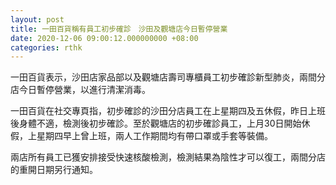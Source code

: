 ```yaml
---
layout: post
title: 一田百貨稱有員工初步確診　沙田及觀塘店今日暫停營業
date: 2020-12-06 09:00:12.000000000 +08:00
categories: rthk
---
```


一田百貨表示，沙田店家品部以及觀塘店壽司專櫃員工初步確診新型肺炎，兩間分店今日暫停營業，以進行清潔消毒。

一田百貨在社交專頁指，初步確診的沙田分店員工在上星期四及五休假，昨日上班後身體不適，檢測後初步確診。至於觀塘店的初步確診員工，上月30日開始休假，上星期四早上曾上班，兩人工作期間均有帶口罩或手套等裝備。　

兩店所有員工已獲安排接受快速核酸檢測，檢測結果為陰性才可以復工，兩間分店的重開日期另行通知。
